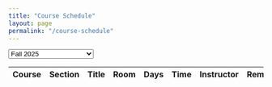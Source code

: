 ```yaml
---
title: "Course Schedule"
layout: page
permalink: "/course-schedule"
---
```


<script src="https://cdnjs.cloudflare.com/ajax/libs/xlsx/0.18.5/xlsx.full.min.js"></script>

<select id="semester" onChange='javascript:update_schedule();'>
  <option value="schedule_spring_2022.xlsx">Spring 2022</option>
  <option value="schedule_summer_2022.xlsx">Summer 2022</option>
  <option value="schedule_fall_2022.xlsx">Fall 2022</option>
  <option value="schedule_spring_2023.xlsx">Spring 2023</option>
  <option value="schedule_fall_2023.xlsx">Fall 2023</option>
  <option value="schedule_spring_2024.xlsx">Spring 2024</option>
  <option value="schedule_summer_session1_2024.xlsx">Summer 2024 Session 1</option>
  <option value="schedule_summer_session2_2024.xlsx">Summer 2024 Session 2</option>
  <option value="schedule_fall_2024.xlsx">Fall 2024</option>
  <option value="schedule_spring_2025.xlsx">Spring 2025</option>
  <option value="schedule_summer_session1_2025.xlsx">Summer 2025 Session 1</option>
  <option value="schedule_summer_session2_2025.xlsx">Summer 2025 Session 2</option>
  <option value="schedule_summer_session3_2025.xlsx">Summer 2025 Session 3</option>
  <option value="schedule_fall_2025.xlsx" selected>Fall 2025</option>
</select>

<table id="schedule">
  <thead>
    <tr>
      <th>Course</th>
      <th>Section</th>
      <th>Title</th>
      <th>Room</th>
      <th>Days</th>
      <th>Time</th>
      <th>Instructor</th>
      <th>Remark</th>
    </tr>
  </thead>
  <tbody id="schedule_listing">
  </tbody>
</table>

<script type="text/javascript">

window.onload = function() {

  update_schedule();

}

function update_schedule() {

  var url = document.getElementById('semester').value;
  var element = document.getElementById("schedule_listing");

  printSchedule( url, element );

}

</script>
